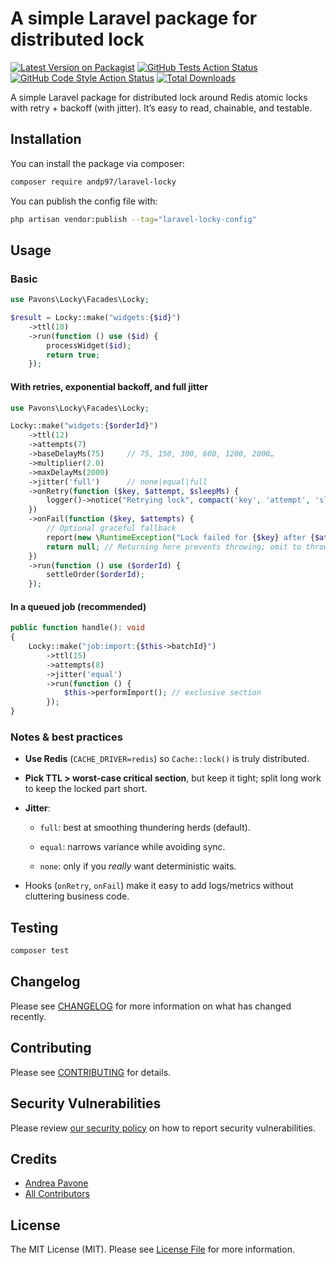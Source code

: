 # A simple Laravel package for distributed lock

[![Latest Version on Packagist](https://img.shields.io/packagist/v/andp97/laravel-locky.svg?style=flat-square)](https://packagist.org/packages/andp97/laravel-locky)
[![GitHub Tests Action Status](https://img.shields.io/github/actions/workflow/status/andp97/laravel-locky/run-tests.yml?branch=main&label=tests&style=flat-square)](https://github.com/andp97/laravel-locky/actions?query=workflow%3Arun-tests+branch%3Amain)
[![GitHub Code Style Action Status](https://img.shields.io/github/actions/workflow/status/andp97/laravel-locky/fix-php-code-style-issues.yml?branch=main&label=code%20style&style=flat-square)](https://github.com/andp97/laravel-locky/actions?query=workflow%3A"Fix+PHP+code+style+issues"+branch%3Amain)
[![Total Downloads](https://img.shields.io/packagist/dt/andp97/laravel-locky.svg?style=flat-square)](https://packagist.org/packages/andp97/laravel-locky)

A simple Laravel package for distributed lock around Redis atomic locks with retry + backoff (with jitter). It’s easy to read, chainable, and testable.

## Installation

You can install the package via composer:

```bash
composer require andp97/laravel-locky
```

You can publish the config file with:

```bash
php artisan vendor:publish --tag="laravel-locky-config"
```

## Usage

### Basic

```php
use Pavons\Locky\Facades\Locky;

$result = Locky::make("widgets:{$id}")
    ->ttl(10)
    ->run(function () use ($id) {
        processWidget($id);
        return true;
    });
```

#### With retries, exponential backoff, and **full jitter**

```php
use Pavons\Locky\Facades\Locky;

Locky::make("widgets:{$orderId}")
    ->ttl(12)
    ->attempts(7)
    ->baseDelayMs(75)     // 75, 150, 300, 600, 1200, 2000…
    ->multiplier(2.0)
    ->maxDelayMs(2000)
    ->jitter('full')      // none|equal|full
    ->onRetry(function ($key, $attempt, $sleepMs) {
        logger()->notice("Retrying lock", compact('key', 'attempt', 'sleepMs'));
    })
    ->onFail(function ($key, $attempts) {
        // Optional graceful fallback
        report(new \RuntimeException("Lock failed for {$key} after {$attempts} attempts"));
        return null; // Returning here prevents throwing; omit to throw
    })
    ->run(function () use ($orderId) {
        settleOrder($orderId);
    });
```

#### In a queued job (recommended)

```php
public function handle(): void
{
    Locky::make("job:import:{$this->batchId}")
        ->ttl(15)
        ->attempts(8)
        ->jitter('equal')
        ->run(function () {
            $this->performImport(); // exclusive section
        });
}
```

### Notes & best practices

- **Use Redis** (`CACHE_DRIVER=redis`) so `Cache::lock()` is truly distributed.
    
- **Pick TTL > worst-case critical section**, but keep it tight; split long work to keep the locked part short.
    
- **Jitter**:
    
    - `full`: best at smoothing thundering herds (default).
        
    - `equal`: narrows variance while avoiding sync.
        
    - `none`: only if you _really_ want deterministic waits.
        
- Hooks (`onRetry`, `onFail`) make it easy to add logs/metrics without cluttering business code.

## Testing

```bash
composer test
```

## Changelog

Please see [CHANGELOG](CHANGELOG.md) for more information on what has changed recently.

## Contributing

Please see [CONTRIBUTING](CONTRIBUTING.md) for details.

## Security Vulnerabilities

Please review [our security policy](../../security/policy) on how to report security vulnerabilities.

## Credits

- [Andrea Pavone](https://github.com/andp97)
- [All Contributors](../../contributors)

## License

The MIT License (MIT). Please see [License File](LICENSE.md) for more information.
